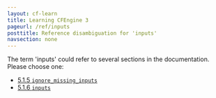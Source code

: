 ```yaml
---
layout: cf-learn
title: Learning CFEngine 3
pageurl: /ref/inputs
posttitle: Reference disambiguation for 'inputs'
navsection: none
---
```


The term 'inputs' could refer to several sections in the documentation. Please choose one:

- [5.1.5 <code>ignore_missing_inputs</code>](https://cfengine.com/manuals/cf3-reference#ignore_missing_inputs-in-common)
- [5.1.6 <code>inputs</code>](https://cfengine.com/manuals/cf3-reference#inputs-in-common)
